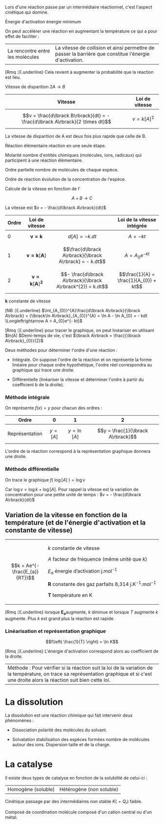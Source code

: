 Lors d'une réaction passe par un intermédiaire réactionnel, c'est
l'aspect cinétique qui domine.

Énergie d'activation énergie minimum

On peut accélérer une réaction en augmentant la température ce qui a
pour effet de faciliter :

|                                  |                                                                                                        |
|-------------------------|-----------------------------------------------|
| La rencontre entre les molécules | La vitesse de collision et ainsi permettre de passer la barrière que constitue l'énergie d'activation. |

[Rmq :]{.underline} Cela revient à augmenter la probabilité que la
réaction est lieu.

Vitesse de disparition $2A \rightarrow B$

| Vitesse                                                                        | Loi de vitesse                  |
|------------------------------------|------------------------------------|
| $$v = \frac{d\lbrack B\rbrack}{dt} = - \frac{d\lbrack A\rbrack}{2 \times dt}$$ | $$v = k{\lbrack A\rbrack}^{2}$$ |

La vitesse de disparition de A est deux fois plus rapide que celle de B.

Réaction élémentaire réaction en une seule étape.

Molarité nombre d'entités chimiques (molécules, ions, radicaux) qui
participent à une réaction élémentaire.

Ordre partielle nombre de molécules de chaque espèce.

Ordre de réaction évolution de la concentration de l'espèce.

Calcule de la vitesse en fonction de l'

$$A + B \rightarrow C$$

La vitesse est $v = - \frac{d\lbrack A\rbrack}{dt}$

| Ordre | Loi de vitesse                                                       |                                                             | Loi de la vitesse intégrée             |
|---------|---------------------|-----------------|--------------------------|
| 0     | $$\mathbf{v = k}$$                                                   | $$d\lbrack A\rbrack = - k.dt$$                              | $$A = - kt$$                           |
| 1     | $$\mathbf{v = k}\left\lbrack \mathbf{A} \right\rbrack$$              | $$\frac{d\lbrack A\rbrack}{\lbrack A\rbrack} = - k.dt$$     | $$A = A_{0}e^{- kt}$$                  |
| 2     | $$\mathbf{v = k}\left\lbrack \mathbf{A} \right\rbrack^{\mathbf{2}}$$ | $$- \frac{d\lbrack A\rbrack}{\lbrack A\rbrack^{2}} = k.dt$$ | $$\frac{1}{A} = \frac{1}{A_{0}} + kt$$ |

$\mathbf{k}$ constante de vitesse

[NB :]{.underline}
$\int_{A_{0}}^{A}\frac{d\lbrack A\rbrack}{\lbrack A\rbrack} = {\lbrack\ln A\rbrack}_{A_{0}}^{A} = \ln A - \ln A_{0} = - kdt \Longleftrightarrow A = A_{0}e^{- kt}$

[Rmq :]{.underline} pour tracer le graphique, on peut linéariser en
utilisant $ln(A)
$Demi-temps de vie, c'est
$\lbrack A\rbrack = \frac{{\lbrack A\rbrack}_{0}}{2}$

Deux méthodes pour déterminer l'ordre d'une réaction :

-   Intégrale. On suppose l'ordre de la réaction et on représente la
    forme linéaire pour chaque ordre hypothétique, l'ordre réel
    correspondra au graphique qui trace une droite.

-   Différentielle (linéariser la vitesse et déterminer l'ordre à partir
    du coefficient b de la droite).

### Méthode intégrale

On représente $f(x) = y$ pour chacun des ordres :

| Ordre          | 0                        | 1                             | 2                                  |
|------------------|------------------|------------------|------------------|
| Représentation | $$y = \lbrack A\rbrack$$ | $$y = \ln{\lbrack A\rbrack}$$ | $$y = \frac{1}{\lbrack A\rbrack}$$ |

L'ordre de la réaction correspond à la représentation graphique donnera
une droite.

### Méthode différentielle

On trace le graphique
$f\left( \ \log\lbrack A\rbrack\  \right) = \log v$

Car $\log v = \log k + \log{\lbrack A\rbrack}$. Pour rappel la vitesse
est la variation de concentration pour une petite unité de temps :
$v = - \frac{d\lbrack A\rbrack}{dt}$

## Variation de la vitesse en fonction de la température (et de l'énergie d'activation et la constante de vitesse)

<table>
<colgroup>
<col style="width: 26%" />
<col style="width: 73%" />
</colgroup>
<tbody>
<tr class="odd">
<td><span class="math display">$$k = Ae^{-
\frac{E_{a}}{RT}}$$</span></td>
<td><p><span class="math inline"><em>k</em></span> constante de
vitesse</p>
<p><span class="math inline"><em>A</em></span> facteur de fréquence
(même unité que <span class="math inline"><em>k</em></span>)</p>
<p><span class="math inline"><em>E</em><sub><em>a</em></sub></span>
énergie d’activation j.mol<sup>-1</sup></p>
<p><span class="math inline"><strong>R</strong></span> constante des gaz
parfaits 8,314 j.K<sup>-1</sup>.mol<sup>-1</sup></p>
<p><span class="math inline"><strong>T</strong></span> température en
K</p></td>
</tr>
</tbody>
</table>

[Rmq :]{.underline} lorsque $\mathbf{E}_{\mathbf{a}}$augmente, $k$
diminue et lorsque $T$ augmente $k$ augmente. Plus $k$ est grand plus la
réaction est rapide.

### Linéarisation et représentation graphique 

$$f\left( \frac{1}{T} \right) = \ln K$$

[Rmq :]{.underline} L'énergie d'activation correspond alors au
coefficient de la droite.

|                                                                                                                                                                                          |
|------------------------------------------------------------------------|
| Méthode : Pour vérifier si la réaction suit la loi de la variation de la température, on trace sa représentation graphique et si c'est une droite alors la réaction suit bien cette loi. |

# La dissolution

La dissolution est une réaction chimique qui fait intervenir deux
phénomènes :

-   Dissociation polarité des molécules du solvant.

-   Solvatation stabilisation des espèces formées nombre de molécules
    autour des ions. Dispersion taille et de la charge.

# La catalyse

Il existe deux types de catalyse en fonction de la solubilité de
celui-ci :

|                    |                          |
|--------------------|--------------------------|
| Homogène (soluble) | Hétérogène (non soluble) |

Cinétique passage par des intermédiaires non stable $K( = Q_{r})$
faible.

Composé de coordination molécule composé d'un cation central ou d'un
métal.
